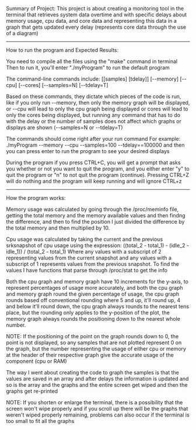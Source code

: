 Summary of Project:
This project is about creating a monitoring tool in the terminal that retrieves system data overtime and with specific delays
about memory usage, cpu data, and core data and representing this data in a graph that gets updated every delay (represents core
data through the use of a diagram)

-------------------------------------------------------------------------------------------------------------------------------------------
How to run the program and Expected Results:

 You need to compile all the files using the "make" command in terminal
 Then to run it, you'll enter "./myProgram" to run the default program

 The command-line commands include:
 [[samples] [tdelay]] [--memory] [--cpu] [--cores] [--samples=N] [--tdelay=T]

 Based on these commands, they dictate which pieces of the code is run, like if you only run --memory, then only the memory
 graph will be displayed, or --cpu will lead to only the cpu graph being displayed or cores will lead to only the cores being 
 displayed, but running any command that has to do with the delay or the number of samples does not affect which graphs or displays 
 are shown (--samples=N or --tdelay=T)

 The commands should come right after your run command
 For example: ./myProgram --memory --cpu --samples=100 --tdelay==100000
 and then you can press enter to run the program to see your desired displays

 During the program if you press CTRL+C, you will get a prompt that asks you whether or not you want to quit the program, and
 you either enter "y" to quit the program or "n" to not quit the program (continue).
 Pressing CTRL+Z will do nothing and the program will keep running and will ignore CTRL+z

----------------------------------------------------------------------------------------------------------------------------------------------
How the program works:

 Memory usage was calculated by going through the /proc/meminfo file, getting the total memory and the memory available values and then
 findng the difference, and then to find the position I just divided the difference by the total memory and then multiplied by 10.

 Cpu usage was calculated by taking the current and the previous srksnapshot of cpu usage using the expression:
 ((total_2 - total_1) - (idle_2 - idle_1)) / (total_2 - total_1)
 Where any values with a subscript of 2 representing values from the current snapshot and any values with a subscript of 1 represents
 values from the previous snapshot.
 To find the values I have functions that parse through /proc/stat to get the info

 Both the cpu graph and memory graph have 10 increments for the y-axis, to represent percentages of usage more accurately,
 and both the cpu graph and memory graph round the given percentage of usage, the cpu graph rounds based off conventional rounding
 where 5 and up, it'll round up, 4 and below it'll round down, the cpu graph always rounds to the nearest tens place, but the rounding 
 only applies to the y-position of the plot, the memory graph always rounds the positioning down to the nearest whole number.

 NOTE: If the positioning of the point on the graph rounds down to 0, the point is not displayed, so any samples that are not plotted
 represent 0 on the graph, but the number representing the usage of either cpu or memory at the header of their respective graph give
 the accurate usage of the component (cpu or RAM)

 The way I went about creating the code to graph the samples is that the values are saved in an array and after delays the information
 is updated and so is the array and the graphs and the entire screen get wiped and then the graphs get re-printed

 NOTE: If you shorten or enlarge the terminal, there is a possibility that the screen won't wipe properly and if you scroll up there will
 be the graphs that weren't wiped properly remaining, problems can also occur if the terminal is too small to fit all the graphs
